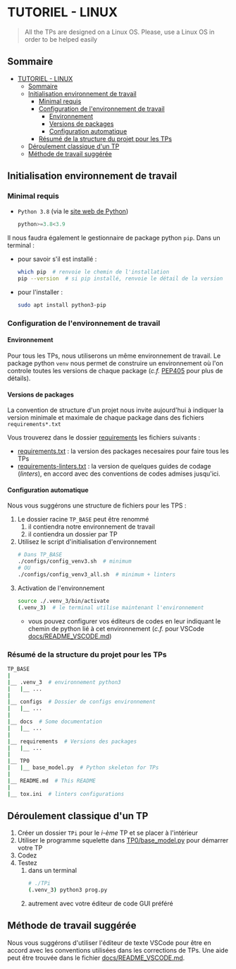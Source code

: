 TUTORIEL - LINUX
================

> All the TPs are designed on a Linux OS.
> Please, use a Linux OS in order to be helped easily

Sommaire
--------

- [TUTORIEL - LINUX](#tutoriel---linux)
  - [Sommaire](#sommaire)
  - [Initialisation environnement de travail](#initialisation-environnement-de-travail)
    - [Minimal requis](#minimal-requis)
    - [Configuration de l'environnement de travail](#configuration-de-lenvironnement-de-travail)
      - [Environnement](#environnement)
      - [Versions de packages](#versions-de-packages)
      - [Configuration automatique](#configuration-automatique)
    - [Résumé de la structure du projet pour les TPs](#r%C3%A9sum%C3%A9-de-la-structure-du-projet-pour-les-tps)
  - [Déroulement classique d'un TP](#d%C3%A9roulement-classique-dun-tp)
  - [Méthode de travail suggérée](#m%C3%A9thode-de-travail-sugg%C3%A9r%C3%A9e)


Initialisation environnement de travail
-------------------------------------

### Minimal requis

- `Python 3.8` (via le [site web de Python](https://www.python.org/downloads/))
  ```python
  python>=3.8<3.9
  ```

Il nous faudra également le gestionnaire de package python `pip`. Dans un terminal :
- pour savoir s'il est installé :
    ```bash
    which pip  # renvoie le chemin de l'installation
    pip --version  # si pip installé, renvoie le détail de la version
    ```
- pour l'installer :
    ```bash
    sudo apt install python3-pip
    ```

### Configuration de l'environnement de travail

#### Environnement

Pour tous les TPs, nous utiliserons un même environnement de travail. Le package python `venv` nous permet de construire un environnement où l'on controle toutes les versions de chaque package (*c.f.* [PEP405](https://www.python.org/dev/peps/pep-0405/) pour plus de détails).

#### Versions de packages

La convention de structure d'un projet nous invite aujourd'hui à indiquer la version minimale et maximale de chaque package dans des fichiers `requirements*.txt`

Vous trouverez dans le dossier [requirements](./requirements/) les fichiers suivants :
- [requirements.txt](./requirements/requirements.txt) : la version des packages necesaires pour faire tous les TPs
- [requirements-linters.txt](./requirements/requirements-linters.txt) : la version de quelques guides de codage (*linters*), en accord avec des conventions de codes admises jusqu'ici.

#### Configuration automatique

Nous vous suggérons une structure de fichiers pour les TPS :

1. Le dossier racine `TP_BASE` peut être renommé
   1. il contiendra notre environnement de travail
   2. il contiendra un dossier par TP
2. Utilisez le script d'initialisation d'environnement
   ```bash
   # Dans TP_BASE
   ./configs/config_venv3.sh  # minimum
   # OU
   ./configs/config_venv3_all.sh  # minimum + linters
   ```
3. Activation de l'environnement
    ```bash
    source ./.venv_3/bin/activate
    (.venv_3)  # le terminal utilise maintenant l'environnement
    ```
      - vous pouvez configurer vos éditeurs de codes en leur indiquant le chemin de python lié à cet environnement (*c.f.* pour VSCode [docs/README_VSCODE.md](./docs/README_VSCODE.md))

### Résumé de la structure du projet pour les TPs

```bash
TP_BASE
|
|__ .venv_3  # environnement python3
|   |__ ...
|
|__ configs  # Dossier de configs environnement
|   |__ ...
|
|__ docs  # Some documentation
|   |__ ...
|
|__ requirements  # Versions des packages
|   |__ ...
|
|__ TP0
|   |__ base_model.py  # Python skeleton for TPs
|
|__ README.md  # This README
|
|__ tox.ini  # linters configurations

```

Déroulement classique d'un TP
-----------------------------

1. Créer un dossier `TPi` pour le *i-ème* TP et se placer à l'intérieur
2. Utiliser le programme squelette dans [TP0/base_model.py](./TP0/base_model.py) pour démarrer votre TP
3. Codez
4. Testez
   1. dans un terminal
      ```bash
      # ./TPi
      (.venv_3) python3 prog.py
      ```
   2. autrement avec votre éditeur de code GUI préféré


Méthode de travail suggérée
---------------------------

Nous vous suggérons d'utiliser l'éditeur de texte VSCode pour être en accord avec les conventions utilisées dans les corrections de TPs. Une aide peut être trouvée dans le fichier [docs/README_VSCODE.md](./docs/README_VSCODE.md).

